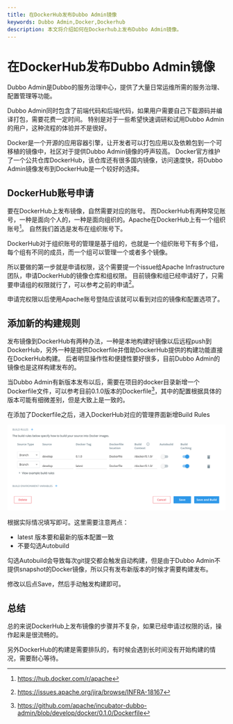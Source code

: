 ```yaml
---
title: 在DockerHub发布Dubbo Admin镜像
keywords: Dubbo Admin,Docker,Dockerhub
description: 本文将介绍如何在Dockerhub上发布Dubbo Admin镜像。
---
```


# 在DockerHub发布Dubbo Admin镜像

Dubbo Admin是Dubbo的服务治理中心，提供了大量日常运维所需的服务治理、配置管理等功能。

Dubbo Admin同时包含了前端代码和后端代码，如果用户需要自己下载源码并编译打包，需要花费一定时间。
特别是对于一些希望快速调研和试用Dubbo Admin的用户，这种流程的体验并不是很好。

Docker是一个开源的应用容器引擎，让开发者可以打包应用以及依赖包到一个可移植的镜像中，社区对于提供Dubbo Admin镜像的呼声较高。
Docker官方维护了一个公共仓库DockerHub，该仓库还有很多国内镜像，访问速度快，将Dubbo Admin镜像发布到DockerHub是一个较好的选择。


## DockerHub账号申请
要在DockerHub上发布镜像，自然需要对应的账号。
而DockerHub有两种常见账号，一种是面向个人的，一种是面向组织的。Apache在DockerHub上有一个组织账号[^apache-repo]。
自然我们首选是发布在组织账号下。

DockerHub对于组织账号的管理是基于组的，也就是一个组织账号下有多个组，每个组有不同的成员，而一个组可以管理一个或者多个镜像。

所以要做的第一步就是申请权限，这个需要提一个issue给Apache Infrastructure团队，申请DockerHub的镜像仓库和组权限。
目前镜像和组已经申请好了，只需要申请组的权限就行了，可以参考之前的申请[^request-ticket]。

申请完权限以后使用Apache账号登陆应该就可以看到对应的镜像和配置选项了。

## 添加新的构建规则
发布镜像到DockerHub有两种办法，一种是本地构建好镜像以后远程push到DockerHub，另外一种是提供Dockerfile并借助DockerHub提供的构建功能直接在DockerHub构建。
后者明显操作性和便捷性要好很多，目前Dubbo Admin的镜像也是这样构建发布的。

当Dubbo Admin有新版本发布以后，需要在项目的docker目录新增一个Dockerfile文件，可以参考目前0.1.0版本的Dockerfile[^docker-file]，其中的配置根据具体的版本可能有细微差别，但是大致上是一致的。

在添加了Dockerfile之后，进入DockerHub对应的管理界面新增Build Rules

![dockerhub-build-rules.png | center ](../../img/blog/dockerhub-build-rules.png "")


根据实际情况填写即可。这里需要注意两点：
+ latest 版本要和最新的版本配置一致
+ 不要勾选Autobuild

勾选Autobuild会导致每次git提交都会触发自动构建，但是由于Dubbo Admin不提供snapshot的Docker镜像，所以只有发布新版本的时候才需要构建发布。

修改以后点Save，然后手动触发构建即可。

## 总结
总的来说DockerHub上发布镜像的步骤并不复杂，如果已经申请过权限的话，操作起来是很流畅的。

另外DockerHub的构建是需要排队的，有时候会遇到长时间没有开始构建的情况，需要耐心等待。



[^apache-repo]: https://hub.docker.com/r/apache
[^request-ticket]: https://issues.apache.org/jira/browse/INFRA-18167
[^docker-file]: https://github.com/apache/incubator-dubbo-admin/blob/develop/docker/0.1.0/Dockerfile